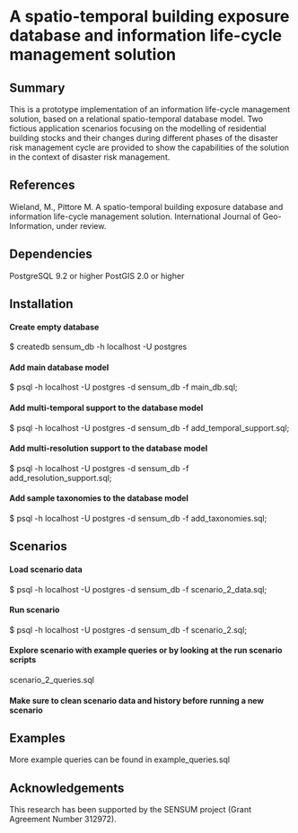 # A spatio-temporal building exposure database and information life-cycle management solution

## Summary
This is a prototype implementation of an information life-cycle management solution, based on a relational spatio-temporal database model. 
Two fictious application scenarios focusing on the modelling of residential building stocks and their changes during different phases of 
the disaster risk management cycle are provided to show the capabilities of the solution in the context of disaster risk management.  

## References
Wieland, M., Pittore M. A spatio-temporal building exposure database and information life-cycle management solution. International Journal of Geo-Information, under review.

## Dependencies
PostgreSQL 9.2 or higher
PostGIS 2.0 or higher

## Installation 
#### Create empty database
$ createdb sensum_db -h localhost -U postgres

#### Add main database model
$ psql -h localhost -U postgres -d sensum_db -f main_db.sql;

#### Add multi-temporal support to the database model
$ psql -h localhost -U postgres -d sensum_db -f add_temporal_support.sql;

#### Add multi-resolution support to the database model
$ psql -h localhost -U postgres -d sensum_db -f add_resolution_support.sql;

#### Add sample taxonomies to the database model
$ psql -h localhost -U postgres -d sensum_db -f add_taxonomies.sql;

## Scenarios
#### Load scenario data
$ psql -h localhost -U postgres -d sensum_db -f scenario_2_data.sql;

#### Run scenario
$ psql -h localhost -U postgres -d sensum_db -f scenario_2.sql;

#### Explore scenario with example queries or by looking at the run scenario scripts
scenario_2_queries.sql

#### Make sure to clean scenario data and history before running a new scenario

## Examples
More example queries can be found in example_queries.sql

## Acknowledgements
This research has been supported by the SENSUM project (Grant Agreement Number 312972).
